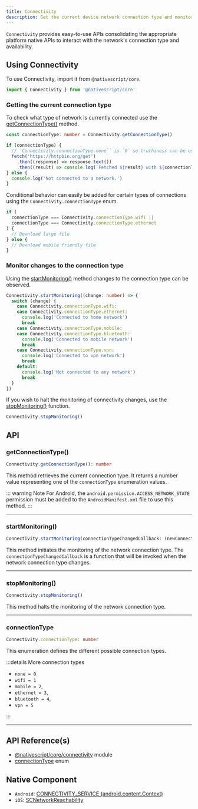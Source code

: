 ```yaml
---
title: Connectivity
description: Get the current device network connection type and monitor changes in the connection type.
---
```


`Connectivity` provides easy-to-use APIs consolidating the appropriate platform native APIs to interact with the network's connection type and availability.

## Using Connectivity

To use Connectivity, import it from `@nativescript/core`.

```ts
import { Connectivity } from '@nativescript/core'
```

### Getting the current connection type

To check what type of network is currently connected use the [getConnectionType()](#getConnectionType) method.

```ts
const connectionType: number = Connectivity.getConnectionType()

if (connectionType) {
  // `Connectivity.connectionType.none`` is `0` so truthiness can be used to determine if the device is connected to any type of network
  fetch('https://httpbin.org/get')
    .then((response) => response.text())
    .then((result) => console.log(`Fetched ${result} with ${connectionType}`))
} else {
  console.log('Not connected to a network.')
}
```

Conditional behavior can easily be added for certain types of connections using the `Connectivity.connectionType` enum.

```ts
if (
  connectionType === Connectivity.connectionType.wifi ||
  connectionType === Connectivity.connectionType.ethernet
) {
  // Download large file
} else {
  // Download mobile friendly file
}
```

### Monitor changes to the connection type

Using the [startMonitoring()](#startMonitoring) method changes to the connection type can be observed.

```ts
Connectivity.startMonitoring((change: number) => {
  switch (change) {
    case Connectivity.connectionType.wifi:
    case Connectivity.connectionType.ethernet:
      console.log('Connected to home network')
      break
    case Connectivity.connectionType.mobile:
    case Connectivity.connectionType.bluetooth:
      console.log('Connected to mobile network')
      break
    case Connectivity.connectionType.vpn:
      console.log('Connected to vpn network')
      break
    default:
      console.log('Not connected to any network')
      break
  }
})
```

If you wish to halt the monitoring of connectivity changes, use the [stopMonitoring()](#stopMonitoring) function.

```ts
Connectivity.stopMonitoring()
```

## API

### getConnectionType()

```ts
Connectivity.getConnectionType(): number
```

This method retrieves the current connection type. It returns a number value representing one of the `connectionType` enumeration values.

::: warning Note
For Android, the `android.permission.ACCESS_NETWORK_STATE` permission must be added to the `AndroidManifest.xml` file to use this method.
:::

---

### startMonitoring()

```ts
Connectivity.startMonitoring(connectionTypeChangedCallback: (newConnectionType: number) => void): void
```

This method initiates the monitoring of the network connection type.
The `connectionTypeChangedCallback` is a function that will be invoked when the network connection type changes.

---

### stopMonitoring()

```ts
Connectivity.stopMonitoring()
```

This method halts the monitoring of the network connection type.

---

### connectionType

```ts
Connectivity.connectionType: number
```

This enumeration defines the different possible connection types.

:::details More connection types

- `none = 0`
- `wifi = 1`
- `mobile = 2`,
- `ethernet = 3`,
- `bluetooth = 4`,
- `vpn = 5`

:::

---

## API Reference(s)

- [@nativescript/core/connectivity](https://docs.nativescript.org/api/namespace/Connectivity) module
- [connectionType](https://docs.nativescript.org/api/enum/Connectivity-connectionType) enum

## Native Component

- `Android`: [CONNECTIVITY_SERVICE (android.content.Context)](https://developer.android.com/reference/android/content/Context)
- `iOS`: [SCNetworkReachability](https://developer.apple.com/documentation/systemconfiguration/scnetworkreachability-g7d)
